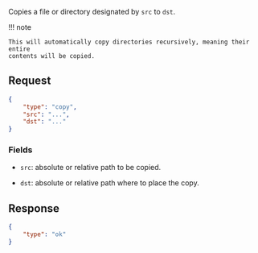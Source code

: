 Copies a file or directory designated by `src` to `dst`.

!!! note

    This will automatically copy directories recursively, meaning their entire
    contents will be copied.

## Request

```json
{
    "type": "copy",
    "src": "...",
    "dst": "..."
}
```

### Fields

* `src`: absolute or relative path to be copied.

* `dst`: absolute or relative path where to place the copy.

## Response

```json
{
    "type": "ok"
}
```

